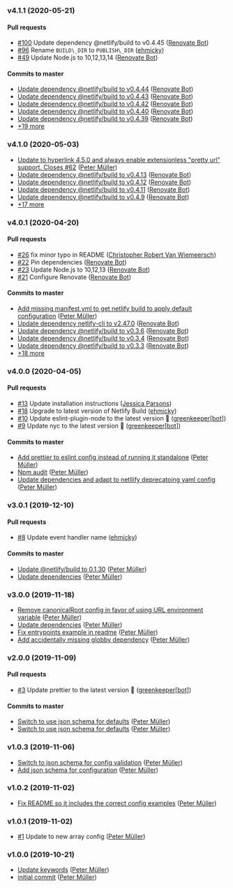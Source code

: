 ### v4.1.1 (2020-05-21)

#### Pull requests

- [#100](https://github.com/munter/netlify-plugin-checklinks/pull/100) Update dependency @netlify\/build to v0.4.45 ([Renovate Bot](mailto:bot@renovateapp.com))
- [#96](https://github.com/munter/netlify-plugin-checklinks/pull/96) Rename `BUILD\_DIR` to `PUBLISH\_DIR` ([ehmicky](mailto:ehmicky@gmail.com))
- [#49](https://github.com/munter/netlify-plugin-checklinks/pull/49) Update Node.js to 10,12,13,14 ([Renovate Bot](mailto:bot@renovateapp.com))

#### Commits to master

- [Update dependency @netlify\/build to v0.4.44](https://github.com/munter/netlify-plugin-checklinks/commit/cfe2202be062f1960bd767c3a1f1e67f53eea8c2) ([Renovate Bot](mailto:bot@renovateapp.com))
- [Update dependency @netlify\/build to v0.4.43](https://github.com/munter/netlify-plugin-checklinks/commit/2c7095ad646285934fc97c2e0137e7d109280fc6) ([Renovate Bot](mailto:bot@renovateapp.com))
- [Update dependency @netlify\/build to v0.4.42](https://github.com/munter/netlify-plugin-checklinks/commit/60f3c9bf3763496e19e776df4b89861feb365e8f) ([Renovate Bot](mailto:bot@renovateapp.com))
- [Update dependency @netlify\/build to v0.4.40](https://github.com/munter/netlify-plugin-checklinks/commit/5077ae4457c7e5ee956acd6c6737e53e6d61d9b5) ([Renovate Bot](mailto:bot@renovateapp.com))
- [Update dependency @netlify\/build to v0.4.39](https://github.com/munter/netlify-plugin-checklinks/commit/558fc484f20b05a0994ad07d8049de159f6febd6) ([Renovate Bot](mailto:bot@renovateapp.com))
- [+19 more](https://github.com/munter/netlify-plugin-checklinks/compare/v4.1.0...v4.1.1)

### v4.1.0 (2020-05-03)

- [Update to hyperlink 4.5.0 and always enable extensionless "pretty url" support. Closes \#62](https://github.com/munter/netlify-plugin-checklinks/commit/f9b242eef7ebce261dbdba8684eef494b4d70dc0) ([Peter Müller](mailto:munter@fumle.dk))
- [Update dependency @netlify\/build to v0.4.13](https://github.com/munter/netlify-plugin-checklinks/commit/203600ce094faaf59373c33d57a6ad003ef46473) ([Renovate Bot](mailto:bot@renovateapp.com))
- [Update dependency @netlify\/build to v0.4.12](https://github.com/munter/netlify-plugin-checklinks/commit/b185713aa1e54d308c271f89ee501d739bd3d35d) ([Renovate Bot](mailto:bot@renovateapp.com))
- [Update dependency @netlify\/build to v0.4.11](https://github.com/munter/netlify-plugin-checklinks/commit/3b013c68d2b480ecd886324195522ae8f52dd15e) ([Renovate Bot](mailto:bot@renovateapp.com))
- [Update dependency @netlify\/build to v0.4.9](https://github.com/munter/netlify-plugin-checklinks/commit/66c8f9bc34c5429b99cad80ddb4a96d97724a925) ([Renovate Bot](mailto:bot@renovateapp.com))
- [+17 more](https://github.com/munter/netlify-plugin-checklinks/compare/v4.0.1...v4.1.0)

### v4.0.1 (2020-04-20)

#### Pull requests

- [#26](https://github.com/munter/netlify-plugin-checklinks/pull/26) fix minor typo in README ([Christopher Robert Van Wiemeersch](mailto:hearcomestreble@gmail.com))
- [#22](https://github.com/munter/netlify-plugin-checklinks/pull/22) Pin dependencies ([Renovate Bot](mailto:bot@renovateapp.com))
- [#23](https://github.com/munter/netlify-plugin-checklinks/pull/23) Update Node.js to 10,12,13 ([Renovate Bot](mailto:bot@renovateapp.com))
- [#21](https://github.com/munter/netlify-plugin-checklinks/pull/21) Configure Renovate ([Renovate Bot](mailto:bot@renovateapp.com))

#### Commits to master

- [Add missing manifest.yml to get netlify build to apply default configuration](https://github.com/munter/netlify-plugin-checklinks/commit/5544dd180dd84342c64e08e5dc2b8c9e9fb27ce1) ([Peter Müller](mailto:munter@fumle.dk))
- [Update dependency netlify-cli to v2.47.0](https://github.com/munter/netlify-plugin-checklinks/commit/e2605008a0c56ab5d730e8ff7d31e362e2f3b0db) ([Renovate Bot](mailto:bot@renovateapp.com))
- [Update dependency @netlify\/build to v0.3.6](https://github.com/munter/netlify-plugin-checklinks/commit/4228eec7f9a81b2cf714efdb1dd73b4834a1bc7e) ([Renovate Bot](mailto:bot@renovateapp.com))
- [Update dependency @netlify\/build to v0.3.4](https://github.com/munter/netlify-plugin-checklinks/commit/c6270c656677823eaa94faf1c699df8fe78440b5) ([Renovate Bot](mailto:bot@renovateapp.com))
- [Update dependency @netlify\/build to v0.3.3](https://github.com/munter/netlify-plugin-checklinks/commit/1cbc0bf567d7b6808684c2782c631de8bf0d8720) ([Renovate Bot](mailto:bot@renovateapp.com))
- [+18 more](https://github.com/munter/netlify-plugin-checklinks/compare/v4.0.0...v4.0.1)

### v4.0.0 (2020-04-05)

#### Pull requests

- [#13](https://github.com/munter/netlify-plugin-checklinks/pull/13) Update installation instructions ([Jessica Parsons](mailto:verythorough@users.noreply.github.com))
- [#18](https://github.com/munter/netlify-plugin-checklinks/pull/18) Upgrade to latest version of Netlify Build ([ehmicky](mailto:ehmicky@gmail.com))
- [#10](https://github.com/munter/netlify-plugin-checklinks/pull/10) Update eslint-plugin-node to the latest version 🚀 ([greenkeeper[bot]](mailto:23040076+greenkeeper[bot]@users.noreply.github.com))
- [#9](https://github.com/munter/netlify-plugin-checklinks/pull/9) Update nyc to the latest version 🚀 ([greenkeeper[bot]](mailto:23040076+greenkeeper[bot]@users.noreply.github.com))

#### Commits to master

- [Add prettier to eslint config instead of running it standalone](https://github.com/munter/netlify-plugin-checklinks/commit/a798498f3cef99c20be96e8c8c2bfde9da6c153b) ([Peter Müller](mailto:munter@fumle.dk))
- [Npm audit](https://github.com/munter/netlify-plugin-checklinks/commit/8a2aace772f74d3c8d5d4f44d9c77043e1572a9e) ([Peter Müller](mailto:munter@fumle.dk))
- [Update dependencies and adapt to netllify deprecatoing yaml config](https://github.com/munter/netlify-plugin-checklinks/commit/cf7a5b47397f02e63e6516059f77ef304cead013) ([Peter Müller](mailto:munter@fumle.dk))

### v3.0.1 (2019-12-10)

#### Pull requests

- [#8](https://github.com/munter/netlify-plugin-checklinks/pull/8) Update event handler name ([ehmicky](mailto:ehmicky@users.noreply.github.com))

#### Commits to master

- [Update @netlify\/build to 0.1.30](https://github.com/munter/netlify-plugin-checklinks/commit/1043dfe81ede410ca644f7c01d37401772d7a631) ([Peter Müller](mailto:munter@fumle.dk))
- [Update dependencies](https://github.com/munter/netlify-plugin-checklinks/commit/39bf1edb6d90137c671486dacf722606efcc5037) ([Peter Müller](mailto:munter@fumle.dk))

### v3.0.0 (2019-11-18)

- [Remove canonicalRoot config in favor of using URL environment variable](https://github.com/munter/netlify-plugin-checklinks/commit/e25583f625ab558dcf6f722fa86ae2d40e963993) ([Peter Müller](mailto:munter@fumle.dk))
- [Update dependencies](https://github.com/munter/netlify-plugin-checklinks/commit/a1aa2ecc92baf0cc59ec9166fb43ea1a103cbc2f) ([Peter Müller](mailto:munter@fumle.dk))
- [Fix entrypoints example in readme](https://github.com/munter/netlify-plugin-checklinks/commit/4c4173fd2e3dc174ba0b0fbddea29e3853ce7bdb) ([Peter Müller](mailto:munter@fumle.dk))
- [Add accidentally missing globby dependency](https://github.com/munter/netlify-plugin-checklinks/commit/9a33f11bf9630173916a1549141d3575a9a0b254) ([Peter Müller](mailto:munter@fumle.dk))

### v2.0.0 (2019-11-09)

#### Pull requests

- [#3](https://github.com/munter/netlify-plugin-checklinks/pull/3) Update prettier to the latest version 🚀 ([greenkeeper[bot]](mailto:23040076+greenkeeper[bot]@users.noreply.github.com))

#### Commits to master

- [Switch to use json schema for defaults](https://github.com/munter/netlify-plugin-checklinks/commit/c565a123195e45f08eae8a83e1db9553c1449a47) ([Peter Müller](mailto:munter@fumle.dk))
- [Switch to use json schema for defaults](https://github.com/munter/netlify-plugin-checklinks/commit/ba9ddacb63b4244a48fec8c797cf27652302f32c) ([Peter Müller](mailto:munter@fumle.dk))

### v1.0.3 (2019-11-06)

- [Switch to json schema for config validation](https://github.com/munter/netlify-plugin-checklinks/commit/d739843807e76735a12585ed84a7485377b603ff) ([Peter Müller](mailto:munter@fumle.dk))
- [Add json schema for configuration](https://github.com/munter/netlify-plugin-checklinks/commit/ae2b2e7096c8d6bdb11efc58b4f731a50b680d8a) ([Peter Müller](mailto:munter@fumle.dk))

### v1.0.2 (2019-11-02)

- [Fix README so it includes the correct config examples](https://github.com/munter/netlify-plugin-checklinks/commit/f125096becf09c54b0bffc76b4307c8d0bfe3aef) ([Peter Müller](mailto:munter@fumle.dk))

### v1.0.1 (2019-11-02)

- [#1](https://github.com/munter/netlify-plugin-checklinks/pull/1) Update to new array config ([Peter Müller](mailto:munter@fumle.dk))

### v1.0.0 (2019-10-21)

- [Update keywords](https://github.com/munter/netlify-plugin-checklinks/commit/481ead02000a36fb1de22fec333f5305bff6044a) ([Peter Müller](mailto:munter@fumle.dk))
- [initial commit](https://github.com/munter/netlify-plugin-checklinks/commit/f60acc0990b74b15b02b6cf9986575ed7542441a) ([Peter Müller](mailto:munter@fumle.dk))

